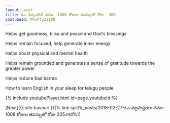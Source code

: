 ```yaml
---
layout: post
title: ఓం విష్కంభినే నమః- 1008 రోజుల తపస్సులో రోజు  306
youtubeId: M4xPfy2i1PQ
---
```

 
 
Helps get goodness, bliss and peace and God's blessings
 
Helps remain focused, help generate inner energy 
 
Helps boost physical and mental health 
 
Helps remain grounded and generates a sense of gratitude towards the greater power 
 
Helps reduce bad karma
 
How to learn English in your sleep for telugu people
 
 
 
 


{% include youtubePlayer.html id=page.youtubeId %}
 
[Next]({{ site.baseurl }}{% link split1/_posts/2018-02-27-ఓం వజ్రహస్తయా నమః- 1008 రోజుల తపస్సులో రోజు  305.md%})
 
